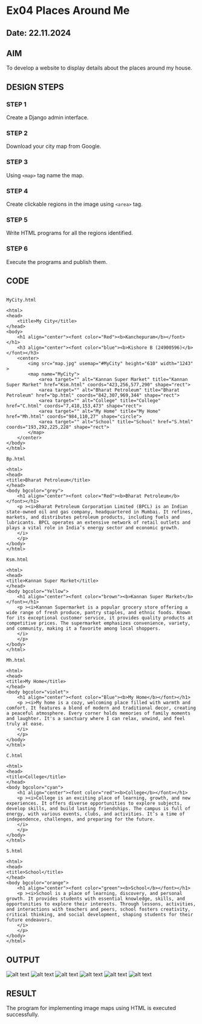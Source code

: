 # Ex04 Places Around Me
## Date: 22.11.2024

## AIM
To develop a website to display details about the places around my house.

## DESIGN STEPS

### STEP 1
Create a Django admin interface.

### STEP 2
Download your city map from Google.

### STEP 3
Using ```<map>``` tag name the map.

### STEP 4
Create clickable regions in the image using ```<area>``` tag.

### STEP 5
Write HTML programs for all the regions identified.

### STEP 6
Execute the programs and publish them.

## CODE
```

MyCity.html

<html>
<head>
    <title>My City</title>
</head>
<body> 
    <h1 align="center"><font color="Red"><b>Kanchepuram</b></font></h1>
    <h3 align="center"><font color="blue"><b>Kishore B (24900596)</b></font></h3>
    <center>
        <img src="map.jpg" usemap="#MyCity" height="610" width="1243" >
        <map name="MyCity">
            <area target="" alt="Kannan Super Market" title="Kannan Super Market" href="Ksm.html" coords="423,256,577,290" shape="rect">
            <area target="" alt="Bharat Petroleum" title="Bharat Petroleum" href="bp.html" coords="842,307,969,344" shape="rect">
            <area target="" alt="College" title="College" href="C.html" coords="7,418,153,473" shape="rect">
            <area target="" alt="My Home" title="My Home" href="Mh.html" coords="984,110,27" shape="circle">
            <area target="" alt="School" title="School" href="S.html" coords="193,292,225,228" shape="rect">
        </map>
    </center>
</body>
</html>

Bp.html

<html>
<head>
<title>Bharat Petroleum</title>
</head>
<body bgcolor="grey">
    <h1 align="center"><font color="Red"><b>Bharat Petroleum</b></font></h1>
    <p ><i>Bharat Petroleum Corporation Limited (BPCL) is an Indian state-owned oil and gas company, headquartered in Mumbai. It refines, markets, and distributes petroleum products, including fuels and lubricants. BPCL operates an extensive network of retail outlets and plays a vital role in India’s energy sector and economic growth.
    </i>
    </p>
</body>
</html>

Ksm.html

<html>
<head>
<title>Kannan Super Market</title>
</head>
<body bgcolor="Yellow">
    <h1 align="center"><font color="brown"><b>Kannan Super Market</b></font></h1>
    <p ><i>Kannan Supermarket is a popular grocery store offering a wide range of fresh produce, pantry staples, and ethnic foods. Known for its exceptional customer service, it provides quality products at competitive prices. The supermarket emphasizes convenience, variety, and community, making it a favorite among local shoppers.
    </i>
    </p>
</body>
</html>

Mh.html

<html>
<head>
<title>My Home</title>
</head>
<body bgcolor="violet">
    <h1 align="center"><font color="Blue"><b>My Home</b></font></h1>
    <p ><i>My home is a cozy, welcoming place filled with warmth and comfort. It features a blend of modern and traditional decor, creating a peaceful atmosphere. Every corner holds memories of family moments and laughter. It's a sanctuary where I can relax, unwind, and feel truly at ease.
    </i>
    </p>
</body>
</html>

C.html

<html>
<head>
<title>College</title>
</head>
<body bgcolor="cyan">
    <h1 align="center"><font color="red"><b>College</b></font></h1>
    <p ><i>College is an exciting place of learning, growth, and new experiences. It offers diverse opportunities to explore subjects, develop skills, and build lasting friendships. The campus is full of energy, with various events, clubs, and activities. It’s a time of independence, challenges, and preparing for the future.
    </i>
    </p>
</body>
</html>

S.html

<html>
<head>
<title>School</title>
</head>
<body bgcolor="orange">
    <h1 align="center"><font color="green"><b>School</b></font></h1>
    <p ><i>School is a place of learning, discovery, and personal growth. It provides students with essential knowledge, skills, and opportunities to explore their interests. Through lessons, activities, and interactions with teachers and peers, school fosters creativity, critical thinking, and social development, shaping students for their future endeavors.
    </i>
    </p>
</body>
</html>
```



## OUTPUT

![alt text](mycity.png)
![alt text](1.png)
![alt text](2.png)
![alt text](3.png)
![alt text](4.png)
![alt text](5.png)


## RESULT
The program for implementing image maps using HTML is executed successfully.
